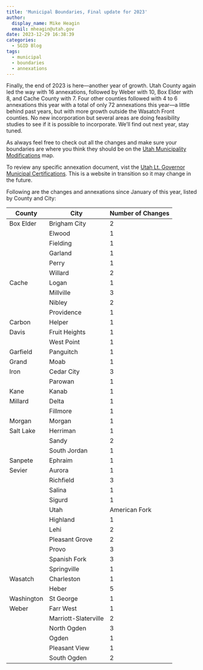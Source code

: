 ```yaml
---
title: 'Municipal Boundaries, Final update for 2023'
author:
  display_name: Mike Heagin
  email: mheagin@utah.gov
date: 2023-12-29 16:38:39
categories:
  - SGID Blog
tags:
  - municipal
  - boundaries
  - annexations
---
```

Finally, the end of 2023 is here—another year of growth. Utah County again led the way with 16 annexations, followed by Weber with 10, Box Elder with 8, and Cache County with 7. Four other counties followed with 4 to 6 annexations this year with a total of only 72 annexations this year—a little behind past years, but with more growth outside the Wasatch Front counties. No new incorporation but several areas are doing feasibility studies to see if it is possible to incorporate. We’ll find out next year, stay tuned.

As always feel free to check out all the changes and make sure your boundaries are where you think they should be on the [Utah Municipality Modifications](https://www.arcgis.com/home/webmap/viewer.html?webmap=c5ab7e0fcd514f1a9db6b8dad55bba63) map.

To review any specific annexation document, vist the [Utah Lt. Governor Municipal Certifications](https://demosite.utah.gov/gov-entity/boundary-certifications-by-year/). This is a website in transition so it may change in the future.

Following are the changes and annexations since January of this year, listed by County and City:

| County | City | Number of Changes |  
| --- | --- | --- |
| Box Elder | Brigham City | 2 |
| | Elwood | 1 |
| | Fielding | 1 |
| | Garland | 1 |
| | Perry | 1 |
| | Willard | 2 |
| Cache | Logan | 1 |
| | Millville | 3 |
| | Nibley | 2 |
| | Providence | 1 |
| Carbon | Helper | 1 |
| Davis | Fruit Heights | 1 |
| | West Point | 1 |
| Garfield | Panguitch | 1 |
| Grand | Moab | 1 |
| Iron | Cedar City | 3 |
| | Parowan | 1 |
| Kane | Kanab  | 1 |
| Millard | Delta | 1 |
| | Fillmore | 1 |
| Morgan | Morgan | 1 |
| Salt Lake | Herriman | 1 |
| | Sandy | 2 |
| | South Jordan | 1 |
| Sanpete | Ephraim | 1 |
| Sevier | Aurora | 1 |
| | Richfield | 3 |
| | Salina | 1 |
| | Sigurd | 1 |
| | Utah | American Fork | 4 |
| | Highland | 1 |
| | Lehi | 2 |
| | Pleasant Grove | 2 |
| | Provo | 3 |
| | Spanish Fork | 3 |
| | Springville  | 1 |
| Wasatch | Charleston | 1 |
| | Heber | 5 |
| Washington | St George | 1 |
| Weber | Farr West  | 1 |
| | Marriott-Slaterville | 2 |
| | North Ogden | 3 |
| | Ogden | 1 |
| | Pleasant View  | 1 |
| | South Ogden | 2 |
